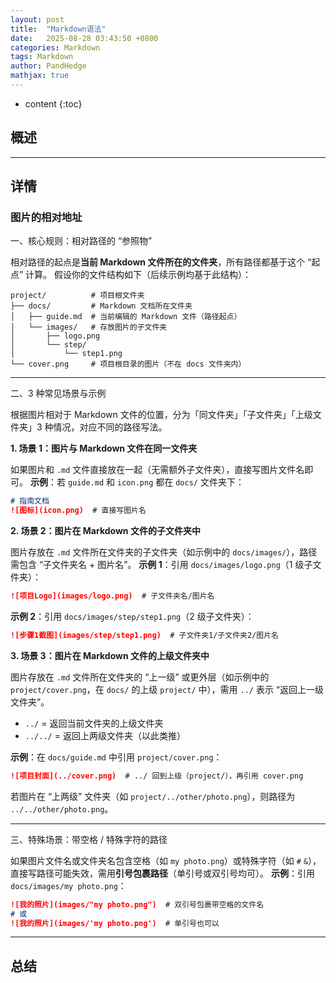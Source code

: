 ```yaml
---
layout: post
title:  "Markdown语法"
date:   2025-08-28 03:43:50 +0800
categories: Markdown
tags: Markdown 
author: PandHedge
mathjax: true
---
```


* content
{:toc}


## 概述





---

## 详情

### 图片的相对地址

一、核心规则：相对路径的 “参照物”

相对路径的起点是**当前 Markdown 文件所在的文件夹**，所有路径都基于这个 “起点” 计算。
假设你的文件结构如下（后续示例均基于此结构）：

```plaintext
project/          # 项目根文件夹
├── docs/         # Markdown 文档所在文件夹
│   ├── guide.md  # 当前编辑的 Markdown 文件（路径起点）
│   └── images/   # 存放图片的子文件夹
│       ├── logo.png
│       └── step/
│           └── step1.png
└── cover.png     # 项目根目录的图片（不在 docs 文件夹内）
```

---



二、3 种常见场景与示例

根据图片相对于 Markdown 文件的位置，分为「同文件夹」「子文件夹」「上级文件夹」3 种情况，对应不同的路径写法。

**1. 场景 1：图片与 Markdown 文件在同一文件夹**

如果图片和 `.md` 文件直接放在一起（无需额外子文件夹），直接写图片文件名即可。
**示例**：若 `guide.md` 和 `icon.png` 都在 `docs/` 文件夹下：

```markdown
# 指南文档
![图标](icon.png)  # 直接写图片名
```

**2. 场景 2：图片在 Markdown 文件的子文件夹中**

图片存放在 `.md` 文件所在文件夹的子文件夹（如示例中的 `docs/images/`），路径需包含 “子文件夹名 + 图片名”。
**示例 1**：引用 `docs/images/logo.png`（1 级子文件夹）：

```markdown
![项目Logo](images/logo.png)  # 子文件夹名/图片名
```

**示例 2**：引用 `docs/images/step/step1.png`（2 级子文件夹）：

```markdown
![步骤1截图](images/step/step1.png)  # 子文件夹1/子文件夹2/图片名
```

**3. 场景 3：图片在 Markdown 文件的上级文件夹中**

图片存放在 `.md` 文件所在文件夹的 “上一级” 或更外层（如示例中的 `project/cover.png`，在 `docs/` 的上级 `project/` 中），需用 `../` 表示 “返回上一级文件夹”。

- `../` = 返回当前文件夹的上级文件夹
- `../../` = 返回上两级文件夹（以此类推）

**示例**：在 `docs/guide.md` 中引用 `project/cover.png`：

```markdown
![项目封面](../cover.png)  # ../ 回到上级（project/），再引用 cover.png
```

若图片在 “上两级” 文件夹（如 `project/../other/photo.png`），则路径为 `../../other/photo.png`。

---



三、特殊场景：带空格 / 特殊字符的路径

如果图片文件名或文件夹名包含空格（如 `my photo.png`）或特殊字符（如 `#` `&`），直接写路径可能失效，需用**引号包裹路径**（单引号或双引号均可）。
**示例**：引用 `docs/images/my photo.png`：

```markdown
![我的照片](images/"my photo.png")  # 双引号包裹带空格的文件名
# 或
![我的照片](images/'my photo.png')  # 单引号也可以
```

---

## 总结
